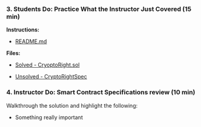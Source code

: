 ### 3. Students Do: Practice What the Instructor Just Covered (15 min)

**Instructions:**

* [README.md](Activities/LP-03-Stu_Matching_a_Contract_Specification/README.md)

**Files:**

* [Solved - CryoptoRight.sol](Activities/LP-03-Stu_Matching_a_Contract_Specification/Solved/CryptoRight.sol)

* [Unsolved - CryptoRightSpec](Activities/LP-03-Stu_Matching_a_Contract_Specification/Unsolved/CryptoRightSpec.sol)

### 4. Instructor Do: Smart Contract Specifications review (10 min)

Walkthrough the solution and highlight the following:

* Something really important
